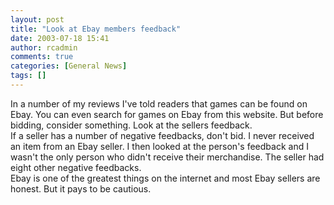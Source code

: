 ```yaml
---
layout: post
title: "Look at Ebay members feedback"
date: 2003-07-18 15:41
author: rcadmin
comments: true
categories: [General News]
tags: []
---
```

In a number of my reviews I've told readers that games can be found on Ebay. You can even search for games on Ebay from this website. But before bidding, consider something. Look at the sellers feedback.
<br />
If a seller has a number of negative feedbacks, don't bid. I never received an item from an Ebay seller. I then looked at the person's feedback and I wasn't the only person who didn't receive their merchandise. The seller had eight other negative feedbacks.
<br />
Ebay is one of the greatest things on the internet and most Ebay sellers are honest. But it pays to be cautious.
